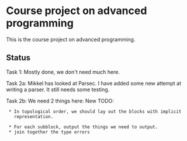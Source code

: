 # Course project on advanced programming

This is the course project on advanced programming.

## Status

Task 1: Mostly done, we don't need much here.

Task 2a: Mikkel has looked at Parsec.
  I have added some new attempt at writing a parser.
  It still needs some testing.

Task 2b: We need 2 things here:
     New TODO:

     * In topological order, we should lay out the blocks with implicit
       representation.

     * For each subblock, output the things we need to output.
     * join together the type errors

